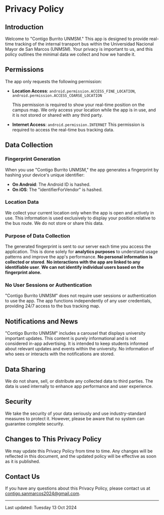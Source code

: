 # Privacy Policy

## Introduction

Welcome to "Contigo Burrito UNMSM." This app is designed to provide real-time tracking of the internal transport bus within the Universidad Nacional Mayor de San Marcos (UNMSM). Your privacy is important to us, and this policy outlines the minimal data we collect and how we handle it.

## Permissions

The app only requests the following permission:

- **Location Access**:
  `android.permission.ACCESS_FINE_LOCATION`, `android.permission.ACCESS_COARSE_LOCATION`

  This permission is required to show your real-time position on the campus map.
  We only access your location while the app is in use, and it is not stored or shared with any
  third party.

- **Internet Access**: `android.permission.INTERNET`
  This permission is required to access the real-time bus tracking data.

## Data Collection

### Fingerprint Generation

When you use "Contigo Burrito UNMSM," the app generates a fingerprint by hashing your device's unique identifier:

- **On Android**: The Android ID is hashed.
- **On iOS**: The "identifierForVendor" is hashed.

### Location Data

We collect your current location only when the app is open and actively in use.
This information is used exclusively to display your position relative to the bus route.
We do not store or share this data.

### Purpose of Data Collection

The generated fingerprint is sent to our server each time you access the application. This is done solely for **analytics purposes** to understand usage patterns and improve the app's performance. **No personal information is collected or stored**. **No interactions with the app are linked to any identifiable user**.
**We can not identify individual users based on the fingerprint alone.**

### No User Sessions or Authentication

"Contigo Burrito UNMSM" does not require user sessions or authentication to use the app. The app functions independently of any user credentials, providing 24/7 access to the bus tracking map.

## Notifications and News

"Contigo Burrito UNMSM" includes a carousel that displays university important updates. This content is purely informational and is not considered in-app advertising. It is intended to keep students informed about relevant updates and events within the university. No information of who sees or interacts with the notifications are stored.

## Data Sharing

We do not share, sell, or distribute any collected data to third parties. The data is used internally to enhance app performance and user experience.

## Security

We take the security of your data seriously and use industry-standard measures to protect it. However, please be aware that no system can guarantee complete security.

## Changes to This Privacy Policy

We may update this Privacy Policy from time to time. Any changes will be reflected in this document, and the updated policy will be effective as soon as it is published.

## Contact Us

If you have any questions about this Privacy Policy, please contact us at [contigo.sanmarcos2024@gmail.com](mailto:contigo.sanmarcos2024@gmail.com).

---

Last updated: Tuesday 13 Oct 2024
